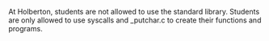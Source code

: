 At Holberton, students are not allowed to use the standard library. Students are only allowed to use syscalls and _putchar.c to create their functions and programs.
